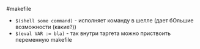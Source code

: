 #makefile

- `$(shell some command)` - исполняет команду в шелле (дает бОльшие возможности (какие?))
- `$(eval VAR := bla)` - так внутри таргета можно приствоить переменную makefile
